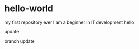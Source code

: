 # hello-world
my first repository ever
I am a beginner in IT development
hello

update

branch update
